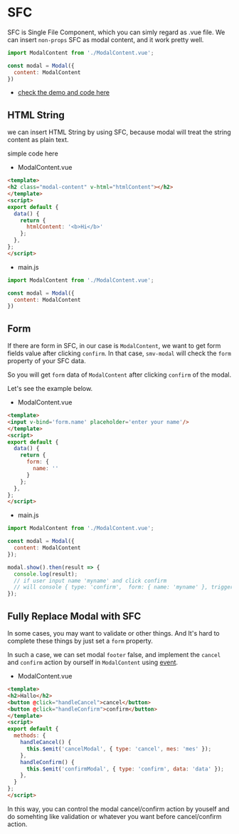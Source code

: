 
# SFC

SFC is Single File Component, which you can simly regard as .vue file. We can insert `non-props` SFC as modal content, and it work pretty well.

```js
import ModalContent from './ModalContent.vue';

const modal = Modal({
  content: ModalContent
})
```

- [check the demo and code here](https://sme-fe.github.io/smv-modal/#/)

## HTML String

we can insert HTML String by using SFC, because modal will treat the string content as plain text.

simple code here

- ModalContent.vue
```html
<template>
<h2 class="modal-content" v-html="htmlContent"></h2>
</template>
<script>
export default {
  data() {
    return { 
      htmlContent: '<b>Hi</b>'
    };
  },
};
</script>
```

- main.js
```js
import ModalContent from './ModalContent.vue';

const modal = Modal({
  content: ModalContent
})
```

## Form

If there are form in SFC, in our case is `ModalContent`, we want to get form fields value after clicking `confirm`. In that case, `smv-modal` will check the `form` property of your SFC data.

So you will get `form` data of `ModalContent` after clicking `confirm` of the modal.

Let's see the example below.

- ModalContent.vue
```html
<template>
<input v-bind='form.name' placeholder='enter your name'/>
</template>
<script>
export default {
  data() {
    return { 
      form: {
        name: ''
      }
    };
  },
};
</script>
```

- main.js
```js
import ModalContent from './ModalContent.vue';

const modal = Modal({
  content: ModalContent
});

modal.show().then(result => {
  console.log(result);
  // if user input name 'myname' and click confirm
  // will console { type: 'confirm',  form: { name: 'myname' }, trigger: 'confirm' }
});
```

## Fully Replace Modal with SFC

In some cases, you may want to validate or other things. And It's hard to complete these things by just set a `form` property.

In such a case, we can set modal `footer` false, and implement the `cancel` and `confirm` action by ourself in `ModalContent` using [event](api_doc).

- ModalContent.vue
```html
<template>
<h2>Hallo</h2>
<button @click="handleCancel">cancel</button>
<button @click="handleConfirm">confirm</button>
</template>
<script>
export default {
  methods: {
    handleCancel() {
      this.$emit('cancelModal', { type: 'cancel', mes: 'mes' });
    },
    handleConfirm() {
      this.$emit('confirmModal', { type: 'confirm', data: 'data' });
    },
  }
};
</script>
```

In this way, you can control the modal cancel/confirm action by youself and do somehting like validation or whatever you want before cancel/confirm action.